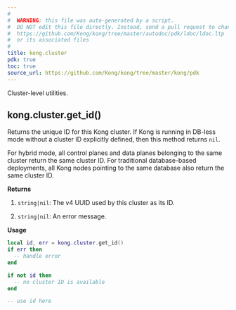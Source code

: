 ```yaml
---
#
#  WARNING: this file was auto-generated by a script.
#  DO NOT edit this file directly. Instead, send a pull request to change
#  https://github.com/Kong/kong/tree/master/autodoc/pdk/ldoc/ldoc.ltp
#  or its associated files
#
title: kong.cluster
pdk: true
toc: true
source_url: https://github.com/Kong/kong/tree/master/kong/pdk
---
```


Cluster-level utilities.



## kong.cluster.get_id()

Returns the unique ID for this Kong cluster.  If Kong
 is running in DB-less mode without a cluster ID explicitly defined,
 then this method returns `nil`.

 For hybrid mode, all control planes and data planes belonging to the same
 cluster return the same cluster ID. For traditional database-based
 deployments, all Kong nodes pointing to the same database also return
 the same cluster ID.


**Returns**

1.  `string|nil`:  The v4 UUID used by this cluster as its ID.

1.  `string|nil`:  An error message.


**Usage**

``` lua
local id, err = kong.cluster.get_id()
if err then
  -- handle error
end

if not id then
  -- no cluster ID is available
end

-- use id here
```

